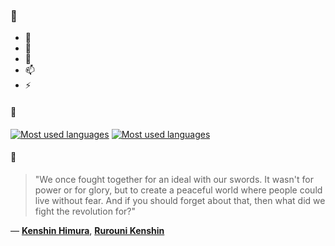 ### 👋

- 🔭
- 🌱
- 💬
- 📫
- ⚡

#### 🧏

[![Most used languages](https://github-readme-stats-aynah.vercel.app/api/top-langs/?username=aynh&theme=solarized-dark&langs_count=6&layout=compact&hide_title=true)](https://github.com/anuraghazra/github-readme-stats#gh-dark-mode-only)
[![Most used languages](https://github-readme-stats-aynah.vercel.app/api/top-langs/?username=aynh&theme=solarized-light&langs_count=6&layout=compact&hide_title=true)](https://github.com/anuraghazra/github-readme-stats#gh-light-mode-only)

#### 💬

> "We once fought together for an ideal with our swords. It wasn't for power or for glory, but to create a peaceful world where people could live without fear. And if you should forget about that, then what did we fight the revolution for?"

&mdash; [**Kenshin Himura**](https://myanimelist.net/character.php?q=Kenshin%20Himura&cat=character), [**Rurouni Kenshin**](https://myanimelist.net/search/all?q=Rurouni%20Kenshin&cat=all)
